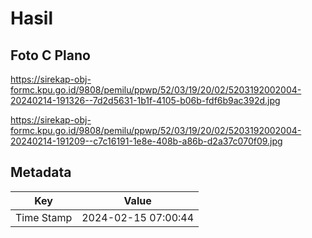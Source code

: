 # Hasil

## Foto C Plano

https://sirekap-obj-formc.kpu.go.id/9808/pemilu/ppwp/52/03/19/20/02/5203192002004-20240214-191326--7d2d5631-1b1f-4105-b06b-fdf6b9ac392d.jpg

https://sirekap-obj-formc.kpu.go.id/9808/pemilu/ppwp/52/03/19/20/02/5203192002004-20240214-191209--c7c16191-1e8e-408b-a86b-d2a37c070f09.jpg


## Metadata

| Key        | Value               |
| ---------- | ------------------- |
| Time Stamp | 2024-02-15 07:00:44 |



